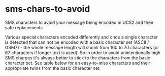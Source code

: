 # sms-chars-to-avoid
SMS characters to avoid your message being encoded in UCS2 and their safe replacements

Various special characters encoded differently and once a single character is detected that can not be encoded with a basic character set (ASCII / GSM7) - the whole message length will shrink from 160 to 70 characters (or 67 characters if longer text is used). So in order to avoid unintentionally high SMS charges it's always better to stick to the characters from the basic character set. See table below for an easy-to-miss characters and their appropriate twins from the basic character set.
